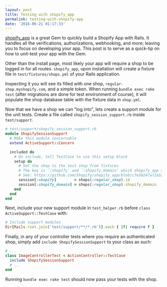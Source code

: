 ```yaml
---
layout: post
title: Testing with shopify_app
permalink: testing-with-shopify-app
date: '2016-06-21 01:17:33'
---
```


[shopify_app](https://github.com/Shopify/shopify_app) is a great Gem to quickly build a Shopify App with Rails. It handles all the  verifications, authorizations, webhooking, and more; leaving you to focus on developing your app. This post is to serve as a quick-tip on how to unit-test your app with the Gem.

Other than the install page, most likely your app will require a shop to be logged in for all routes. `shopify_app`, upon installation will create a fixture file in `test/fixtures/shops.yml` of your Rails application.

Inspecting it you will see its filled with one shop, `regular-shop.myshopify.com`, and a simple token. When running `bundle exec rake test` (after migrations are done for test environment of course), it will populate the shop database table with the fixture data in `shop.yml`.

Now that we have a shop we can "log into", lets create a support module for the unit tests. Create a file called `shopify_session_support.rb` inside `test/support`.

```ruby
# test/support/shopify_session_support.rb
module ShopifySessionSupport
  # Make this module concernable
  extend ActiveSupport::Concern

  included do
    # On include, tell TestCase to use this setup block
    setup do
      # Set the shop to the test shop from fixtures
      # The key is `:shopify` and `:shopify_domain` which shopify_app needs
      # See: https://github.com/Shopify/shopify_app/blob/c7e50247a72a52b1d1e4d9009ba997196a64e7e8/lib/shopify_app/login_protection.rb#L22
      session[:shopify]        = shops(:regular_shop).id
      session[:shopify_domain] = shops(:regular_shop).shopify_domain
    end
  end
end
```

Next, include your new support module in `test_helper.rb` before `class ActiveSupport::TestCase` with:

```ruby
# Include support modules
Dir[Rails.root.join('test/support/**/*.rb')].each { |f| require f }
```

Finally, in any of your controller tests where you require an authenticated shop, simply add `include ShopifySessionSupport` to your class as such:

```ruby
# ...
class ImageControllerTest < ActionController::TestCase
  include ShopifySessionSupport
  # ...
end
```

Running `bundle exec rake test` should now pass your tests with the shop.
